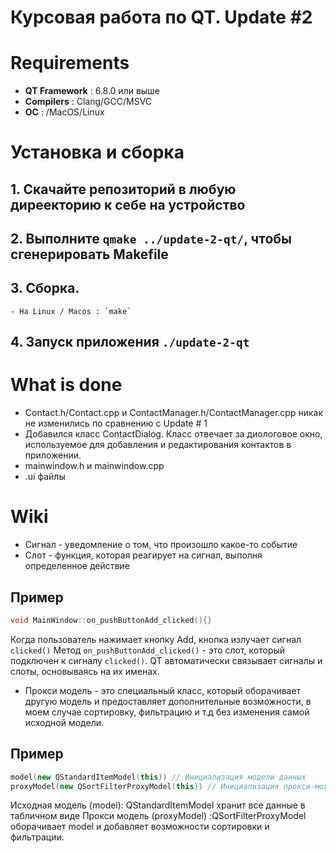 # Курсовая работа по QT. Update #2

# Requirements
- **QT Framework** : 6.8.0 или выше
- **Compilers** : Clang/GCC/MSVC
- **OC** : /MacOS/Linux

# Установка и сборка

## 1. Скачайте репозиторий в любую диреекторию к себе на устройство
## 2. Выполните `qmake ../update-2-qt/`, чтобы сгенерировать Makefile
## 3. Сборка.  
    - На Linux / Macos : `make`
## 4. Запуск приложения `./update-2-qt`
# What is done
- Contact.h/Contact.cpp и ContactManager.h/ContactManager.cpp никак не изменились по сравнению с Update # 1
- Добавился класс ContactDialog. Класс отвечает за диологовое окно, используемое для добавления и редактирования контактов в приложении. 
- mainwindow.h и mainwindow.cpp
- .ui файлы



# Wiki
- Сигнал - уведомление о том, что произошло какое-то событие
- Слот - функция, которая реагирует на сигнал, выполня определенное действие

## Пример
```cpp 
void MainWindow::on_pushButtonAdd_clicked(){}
```
Когда пользователь нажимает кнопку Add, кнопка излучает сигнал `clicked()`
Метод `on_pushButtonAdd_clicked()` - это слот, который подключен к сигналу `clicked()`.
QT автоматически связывает сигналы и слоты, основываясь на их именах.

- Прокси модель - это специальный класс, который оборачивает другую модель и предоставляет дополнительные возможности, в моем случае сортировку, фильтрацию и т.д без изменения самой исходной модели.
## Пример
```cpp
model(new QStandardItemModel(this)) // Инициализация модели данных
proxyModel(new QSortFilterProxyModel(this)) // Инициализация прокси-модели для сортировки и фильтрации
```
Исходная модель (model): QStandardItemModel хранит все данные в табличном виде
Прокси модель (proxyModel) :QSortFilterProxyModel оборачивает model и добавляет возможности сортировки и фильтрации.

